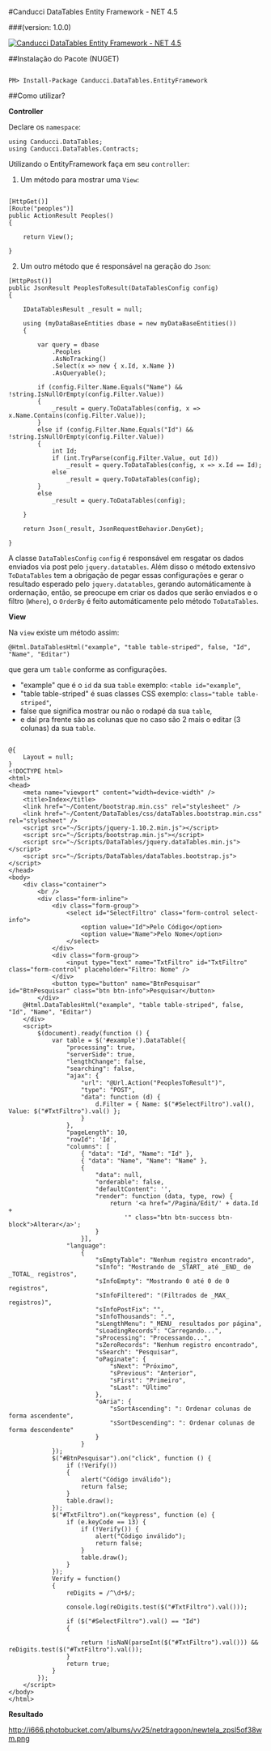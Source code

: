 #Canducci DataTables Entity Framework - NET 4.5

###(version: 1.0.0)

[![Canducci DataTables Entity Framework - NET 4.5](http://i666.photobucket.com/albums/vv25/netdragoon/1445749817_f-table-cell_128_zpschpxbzxv.png)](https://www.nuget.org/packages/Canducci.DataTables.EntityFramework/)

##Instalação do Pacote (NUGET)

```Csharp

PM> Install-Package Canducci.DataTables.EntityFramework

```

##Como utilizar?

__Controller__

Declare os `namespace`:

```Csharp
using Canducci.DataTables;
using Canducci.DataTables.Contracts;

```

Utilizando o EntityFramework faça em seu `controller`:

1) Um método para mostrar uma `View`:

```Csharp

[HttpGet()]
[Route("peoples")]
public ActionResult Peoples()
{

    return View();

}

```

2) Um outro método que é responsável na geração do `Json`:

```Csharp
[HttpPost()]
public JsonResult PeoplesToResult(DataTablesConfig config)
{

    IDataTablesResult _result = null;

    using (myDataBaseEntities dbase = new myDataBaseEntities())
    {
        
        var query = dbase
            .Peoples
            .AsNoTracking()
            .Select(x => new { x.Id, x.Name })
            .AsQueryable(); 

        if (config.Filter.Name.Equals("Name") && !string.IsNullOrEmpty(config.Filter.Value))
        {
            _result = query.ToDataTables(config, x => x.Name.Contains(config.Filter.Value));
        }
        else if (config.Filter.Name.Equals("Id") && !string.IsNullOrEmpty(config.Filter.Value))
        {
            int Id;
            if (int.TryParse(config.Filter.Value, out Id))
                _result = query.ToDataTables(config, x => x.Id == Id);
            else
                _result = query.ToDataTables(config);
        }
        else
            _result = query.ToDataTables(config);

    }

    return Json(_result, JsonRequestBehavior.DenyGet);

}

```

A classe `DataTablesConfig` `config` é responsável em resgatar os dados enviados via post pelo
`jquery.datatables`. Além disso o método extensivo `ToDataTables` tem a obrigação de pegar essas
configurações e gerar o resultado esperado pelo `jquery.datatables`, gerando automáticamente à ordernação, então, se preocupe em criar os dados que serão enviados e o filtro (`Where`), o `OrderBy` é feito automáticamente pelo método `ToDataTables`.

__View__

Na `view` existe um método assim: 

```Csharp
@Html.DataTablesHtml("example", "table table-striped", false, "Id", "Name", "Editar")

```
que gera um `table` conforme as configurações. 

 - "example" que é o `id` da sua `table` exemplo: `<table id="example"`,
 - "table table-striped" é suas classes CSS exemplo: `class="table table-striped"`,
 - false que significa mostrar ou não o rodapé da sua `table`,
 - e daí pra frente são as colunas que no caso são 2 mais o editar (3 colunas) da sua `table`.

```Csharp

@{
    Layout = null;
}
<!DOCTYPE html>
<html>
<head>
    <meta name="viewport" content="width=device-width" />
    <title>Index</title>
    <link href="~/Content/bootstrap.min.css" rel="stylesheet" />
    <link href="~/Content/DataTables/css/dataTables.bootstrap.min.css" rel="stylesheet" />
    <script src="~/Scripts/jquery-1.10.2.min.js"></script>
    <script src="~/Scripts/bootstrap.min.js"></script>
    <script src="~/Scripts/DataTables/jquery.dataTables.min.js"></script>
    <script src="~/Scripts/DataTables/dataTables.bootstrap.js"></script>
</head>
<body>
    <div class="container">
        <br />
        <div class="form-inline">
            <div class="form-group">
                <select id="SelectFiltro" class="form-control select-info">
                    <option value="Id">Pelo Código</option>
                    <option value="Name">Pelo Nome</option>
                </select>
            </div>
            <div class="form-group">
                <input type="text" name="TxtFiltro" id="TxtFiltro" class="form-control" placeholder="Filtro: Nome" />
            </div>
            <button type="button" name="BtnPesquisar" id="BtnPesquisar" class="btn btn-info">Pesquisar</button>
        </div>        
    @Html.DataTablesHtml("example", "table table-striped", false, "Id", "Name", "Editar")        
    </div>    
    <script>
        $(document).ready(function () {
            var table = $('#example').DataTable({
                "processing": true,
                "serverSide": true,
                "lengthChange": false,
                "searching": false,
                "ajax": {
                    "url": "@Url.Action("PeoplesToResult")",
                    "type": "POST",
                    "data": function (d) {
                        d.Filter = { Name: $("#SelectFiltro").val(), Value: $("#TxtFiltro").val() };
                    }
                },
                "pageLength": 10,
                "rowId": 'Id',
                "columns": [
                    { "data": "Id", "Name": "Id" },
                    { "data": "Name", "Name": "Name" },
                    {
                        "data": null,
                        "orderable": false,
                        "defaultContent": '',
                        "render": function (data, type, row) {
                            return '<a href="/Pagina/Edit/' + data.Id + 
                                '" class="btn btn-success btn-block">Alterar</a>';
                        }
                    }],
                "language": 
                    {
                        "sEmptyTable": "Nenhum registro encontrado",
                        "sInfo": "Mostrando de _START_ até _END_ de _TOTAL_ registros",
                        "sInfoEmpty": "Mostrando 0 até 0 de 0 registros",
                        "sInfoFiltered": "(Filtrados de _MAX_ registros)",
                        "sInfoPostFix": "",
                        "sInfoThousands": ".",
                        "sLengthMenu": "_MENU_ resultados por página",
                        "sLoadingRecords": "Carregando...",
                        "sProcessing": "Processando...",
                        "sZeroRecords": "Nenhum registro encontrado",
                        "sSearch": "Pesquisar",
                        "oPaginate": {
                            "sNext": "Próximo",
                            "sPrevious": "Anterior",
                            "sFirst": "Primeiro",
                            "sLast": "Último"
                        },
                        "oAria": {
                            "sSortAscending": ": Ordenar colunas de forma ascendente",
                            "sSortDescending": ": Ordenar colunas de forma descendente"
                        }
                    }
            });
            $("#BtnPesquisar").on("click", function () {
                if (!Verify())
                {
                    alert("Código inválido");
                    return false;
                }
                table.draw();
            });
            $("#TxtFiltro").on("keypress", function (e) {
                if (e.keyCode == 13) {
                    if (!Verify()) {
                        alert("Código inválido");
                        return false;
                    }
                    table.draw();
                }
            });
            Verify = function()
            {
                reDigits = /^\d+$/;

                console.log(reDigits.test($("#TxtFiltro").val()));

                if ($("#SelectFiltro").val() == "Id")
                {
                    
                    return !isNaN(parseInt($("#TxtFiltro").val())) && reDigits.test($("#TxtFiltro").val());
                }
                return true;
            }
        });
    </script>
</body>
</html>

```

__Resultado__

http://i666.photobucket.com/albums/vv25/netdragoon/newtela_zpsl5of38wm.png